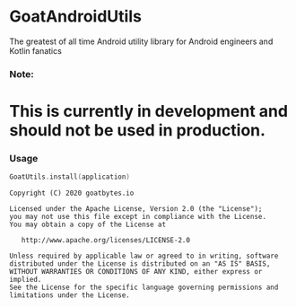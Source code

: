 # GoatAndroidUtils

The greatest of all time Android utility library for Android engineers and Kotlin fanatics 

### Note:

# This is currently in development and should not be used in production.

### Usage

```kotlin
GoatUtils.install(application)
```

```
Copyright (C) 2020 goatbytes.io

Licensed under the Apache License, Version 2.0 (the "License");
you may not use this file except in compliance with the License.
You may obtain a copy of the License at

   http://www.apache.org/licenses/LICENSE-2.0

Unless required by applicable law or agreed to in writing, software
distributed under the License is distributed on an "AS IS" BASIS,
WITHOUT WARRANTIES OR CONDITIONS OF ANY KIND, either express or implied.
See the License for the specific language governing permissions and
limitations under the License.
```